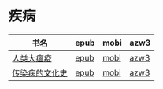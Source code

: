 # 疾病

| 书名 | epub | mobi | azw3 |
| --- | --- | --- | --- |
| [人类大瘟疫](http://ct.dalanmei.com/f/31084289-570267997-7ad281) | [epub](http://ct.dalanmei.com/f/31084289-570267997-7ad281) | [mobi](http://ct.dalanmei.com/f/31084289-570125568-9dd5c0) | [azw3](http://ct.dalanmei.com/f/31084289-571407638-07ffbd) |
| [传染病的文化史](http://ct.dalanmei.com/f/31084289-572064738-e8f8ec) | [epub](http://ct.dalanmei.com/f/31084289-572064738-e8f8ec) | [mobi](http://ct.dalanmei.com/f/31084289-571731525-79661f) | [azw3](http://ct.dalanmei.com/f/31084289-572084923-9f2d15) |
